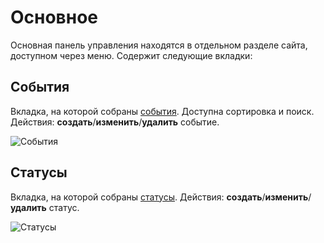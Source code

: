 # Основное

Основная панель управления находятся в отдельном разделе сайта, доступном через меню.
Содержит следующие вкладки:

## События

Вкладка, на которой собраны [события][4]. Доступна сортировка и поиск.
Действия: **создать**/**изменить**/**удалить** событие.

![События](https://file.modx.pro/files/2/9/e/29ef5c704b769c501e91c6f9021abd00.jpg)

## Статусы

Вкладка, на которой собраны [статусы][8].
Действия: **создать**/**изменить**/**удалить** статус.

![Статусы](https://file.modx.pro/files/2/6/2/262a170102ccddd6bcefad4bc45fc195.jpg)

[4]: /ru/01_Компоненты/46_UserEvents/01_Интерфейс/04_События.md
[8]: /ru/01_Компоненты/46_UserEvents/01_Интерфейс/08_Статусы.md
[9]: /ru/01_Компоненты/46_UserEvents/01_Интерфейс/09_Оповещения.md
